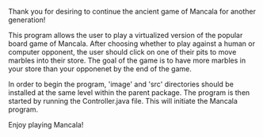 Thank you for desiring to continue the ancient game of Mancala for another generation!

This program allows the user to play a virtualized version of the popular board game of Mancala. After choosing whether to play against a human or computer opponent, 
the user should click on one of their pits to move marbles into their store. The goal of the game is to have more marbles in your store than your opponenet by the end 
of the game.

In order to begin the program, 'image' and 'src' directories should be installed at the same level within the parent package. The program is then started by running
the Controller.java file. This will initiate the Mancala program.

Enjoy playing Mancala!
